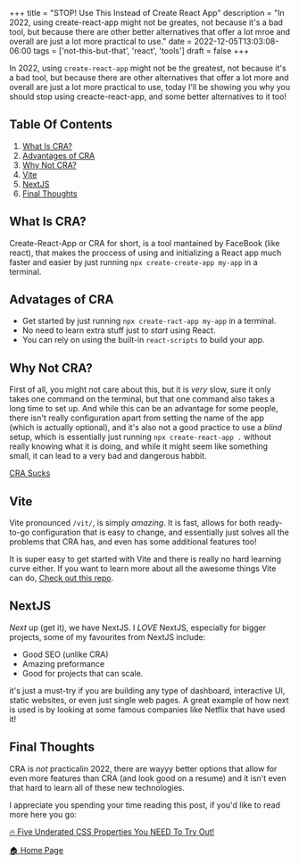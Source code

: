 +++
title = "STOP! Use This Instead of Create React App"
description = "In 2022, using create-react-app might not be greates, not because it's a bad tool, but because there are other better alternatives that offer a lot mroe and overall are just a lot more practical to use."
date = 2022-12-05T13:03:08-06:00
tags = ['not-this-but-that', 'react', 'tools']
draft = false
+++

In 2022, using `create-react-app` might not be the greatest, not because it's a bad tool, but because there are other alternatives that offer a lot more and overall are just a lot more practical to use, today I'll be showing you why you should stop using creacte-react-app, and some better alternatives to it too!
<!--more-->

## Table Of Contents
1. [What Is CRA?](#what-is-cra)
2. [Advantages of CRA](#advantages-of-cra)
3. [Why Not CRA?](#why-not-cra)
4. [Vite](#vite)
5. [NextJS](#nextjs)
5. [Final Thoughts](#final-thoughts)

## What Is CRA?
Create-React-App or CRA for short, is a tool mantained by FaceBook (like react), that makes the proccess of using and initializing a React app much faster and easier by just running `npx create-create-app my-app` in a terminal. 

## Advatages of CRA
* Get started by just running `npx create-ract-app my-app` in a terminal.
* No need to learn extra stuff just to *start* using React.
* You can rely on using the built-in `react-scripts` to build your app.

## Why Not CRA?
First of all, you might not care about this, but it is *very* slow, sure it only takes one command on the terminal, but that one command also takes a long time to set up. And while this can be an advantage for some people, there isn't really configuration apart from setting the name of the app (which is actually optional), and it's also not a good practice to use a *blind* setup, which is essentially just running `npx create-react-app .` without really knowing what it is doing, and while it might seem like something small, it can lead to a very bad and dangerous habbit. 

[CRA Sucks](https://media.giphy.com/media/3o6ozBgoGeBFUFvaz6/giphy.gif)

## Vite
Vite pronounced `/vit/`, is simply *amazing*. It is fast, allows for both ready-to-go configuration that is easy to change, and essentially just solves all the problems that CRA has, and even has some additional features too!

It is super easy to get started with Vite and there is really no hard learning curve either. If you want to learn more about all the awesome things Vite can do, [Check out this repo](https://github.com/vitejs/awesome-vite).

## NextJS
*Next* up (get it), we have NextJS. I *LOVE* NextJS, especially for bigger projects, some of my favourites from NextJS include:

* Good SEO (unlike CRA)
* Amazing preformance
* Good for projects that can scale.

it's just a must-try if you are building any type of dashboard, interactive UI, static websites, or even just single web pages. A great example of how next is used is by looking at some famous companies like Netflix that have used it!

## Final Thoughts
CRA is *not* practicalin 2022, there are wayyy better options that allow for even more features than CRA (and look good on a resume) and it isn't even that hard to learn all of these new technologies.

I appreciate you spending your time reading this post, if you'd like to read more here you go:

[🔥 Five Underated CSS Properties You NEED To Try Out!](https://the-net-blog.netlify.app/post/five-underated-css-properties-you-need-to-try-out/)

[🏠  Home Page](https://the-net-blog.netlify.app/)

